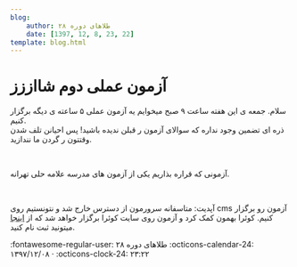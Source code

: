 ```yaml
---
blog:
    author: طلاهای دوره ۲۸
    date: [1397, 12, 8, 23, 22]
template: blog.html
---
```

# آزمون عملی دوم شااززز

<div class="cnt">
<p>سلام. جمعه ی این هفته ساعت ۹ صبح میخوایم یه آزمون عملی ۵ ساعته ی دیگه برگزار کنیم. <br/>ذره ای تضمین وجود نداره که سوالای آزمون ر قبلن ندیده باشید! پس احیانن تلف شدن وقتتون ر گردن ما نندازید.</p>
<p><br/></p>
<p>آزمونی که قراره بذاریم یکی از آزمون های مدرسه علامه حلی تهرانه.</p>
<p><br/></p>
<p>آپدیت: متاسفانه سرورمون از دسترس خارج شد و نتونستیم روی cms آزمون رو برگزار کنیم. کوئرا بهمون کمک کرد و آزمون روی سایت کوئرا برگزار خواهد شد که از <a href="http://quera.ir/contest">اینجا</a> میتونید ثبت نام کنید.</p>
</div>

<div class="blog-info" markdown>
<span class="blog-author">
:fontawesome-regular-user: طلاهای دوره ۲۸
</span>
<span class="blog-date">
:octicons-calendar-24: ۱۳۹۷/۱۲/۰۸ · :octicons-clock-24: ۲۳:۲۲
</span>
</div>

